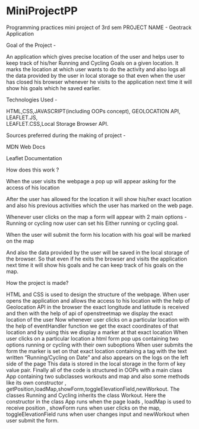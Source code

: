 # MiniProjectPP
Programming practices mini project of 3rd sem
PROJECT NAME - Geotrack Application 




Goal of the Project  -

An application which gives precise location of the user and helps user to keep track of his/her Running and Cycling Goals on a given location. It marks the location at which user wants to do the activity and also logs all the data provided by the user in local storage so that even when the user has closed his browser whenever he visits to the application next time it will show his goals which he saved earlier.

Technologies Used -

HTML,CSS,JAVASCRIPT(including OOPs concept), GEOLOCATION API, LEAFLET.JS,	
LEAFLET.CSS,Local Storage Browser API.

Sources preferred during the making of project -

MDN Web Docs

Leaflet Documentation

How does this work ? 

 When the user visits the webpage a pop up will appear asking for the access of his location

After the user has allowed for the location it will show his/her exact location  and also his previous activities which the user has marked on the web page.


Whenever user clicks on the map a form will appear with 2 main options - Running or cycling now user can set his Either running or cycling goal.


When the user will submit the form his location with his goal will be marked on the map

And also the data provided by the user will be saved in the local storage of the browser. So that even if he exits the browser and visits the application next time it will show his goals and he can keep track of his goals on the map.


How the project is made?

HTML and CSS is used to design the structure of the webpage.
When user opens the application and allows the access to his location with the help of Geolocation API in the browser the exact longitude and latitude is received and then with the help of api of openstreetmap we display the exact location of the user 
Now whenever user clicks on a particular location with the help of eventHandler function we get the exact coordinates of that location and by using this we display a marker at that exact location
When user clicks on a particular location a html form pop ups containing two options running or cycling with their own suboptions 
When user submits the form the marker is set on that exact location containing a tag with the text written “Running/Cycling on Date” and also appears on the logs on the left side of the page
This data is stored in the local storage in the form of key value pair.
Finally all of the code is structured in OOPs with a main class App containing two subclasses workouts and map and also some methods like its own constructor , getPosition,loadMap,showForm,toggleElevationField,newWorkout.
The classes Running and Cycling inherits the class Workout.
Here the constructor in the class App runs when the page loads , loadMap is used to receive position , showForm runs when user clicks on the map, toggleElevationField runs when user changes input and newWorkout when user submit the form.



















